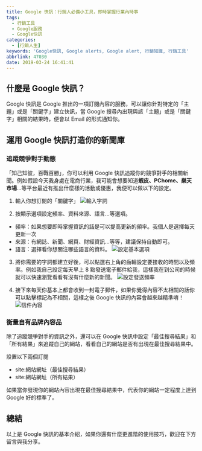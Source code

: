 ```yaml
---
title: Google 快訊：行銷人必備小工具，即時掌握行業內時事
tags:
  - 行銷工具
  - Google服務
  - Google快訊
categories:
  - [行銷人生]
keywords: 'Google快訊, Google alerts, Google alert, 行銷知識, 行銷工具'
abbrlink: 47030
date: 2019-03-24 16:41:41
---
```

## 什麼是 Google 快訊？
Google 快訊是 Google 推出的一項訂閱內容的服務，可以讓你針對特定的「主題」或是「關鍵字」建立快訊，當 Google 搜尋內出現與該「主題」或是「關鍵字」相關的結果時，便會以 Email 的形式通知你。

## 運用 Google 快訊打造你的新聞庫
### 追蹤競爭對手動態
「知己知彼，百戰百勝」，你可以利用 Google 快訊追蹤你的競爭對手的相關新聞。例如假設今天我身處在電商行業，我可能會想要知道**蝦皮、PChome、樂天市場**...等平台最近有推出什麼樣的活動或優惠，我便可以做以下的設定。

<!--more-->

1. 輸入你想訂閱的「關鍵字」
![輸入字詞](https://res.cloudinary.com/larrynote/image/upload/v1567305908/larrynotepost/images16_fhc4wt.jpg)

2. 按顯示選項設定頻率、資料來源、語言...等選項。
* 頻率：如果想要即時掌握資訊的話是可以提高更新的頻率。我個人是選擇每天更新一次
* 來源：有網誌、新聞、網頁、財經資訊...等等，建議保持自動即可。
* 語言：選擇看你想關注哪些語言的資料。
![設定基本選項](https://res.cloudinary.com/larrynote/image/upload/v1567305909/larrynotepost/images17_rgggjs.jpg)

3. 將你需要的字詞都建立好後，可以點選右上角的齒輪設定要接收的時間以及頻率。例如我自己設定每天早上 8 點發送電子郵件給我，這樣我在到公司的時候就可以快速瀏覽看看有沒有什麼新的新聞。
![設定發送頻率](https://res.cloudinary.com/larrynote/image/upload/v1567305908/larrynotepost/images18_bvdxdi.jpg)

4. 接下來每天你基本上都會收到一封電子郵件，如果你覺得內容不太相關的話你可以點擊標記為不相關，這樣之後 Google 快訊的內容會越來越精準唷！
![信件內容](https://res.cloudinary.com/larrynote/image/upload/v1567305908/larrynotepost/images19_yqfmnn.jpg)

### 衡量自有品牌內容品
除了追蹤競爭對手的資訊之外，還可以在 Google 快訊中設定「最佳搜尋結果」和「所有結果」來追蹤自己的網站，看看自己的網站是否有出現在最佳搜尋結果中。

設置以下兩個訂閱
* site:網站網址（最佳搜尋結果）
* site:網站網址（所有結果）

如果當你發現你的網站內容出現在最佳搜尋結果中，代表你的網站一定程度上達到 Google 好的標準了。

## 總結
以上是 Google 快訊的基本介紹，如果你還有什麼更進階的使用技巧，歡迎在下方留言與我分享。
